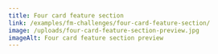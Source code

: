 ```yaml
---
title: Four card feature section
link: /examples/fm-challenges/four-card-feature-section/
image: /uploads/four-card-feature-section-preview.jpg
imageAlt: Four card feature section preview
---
```

